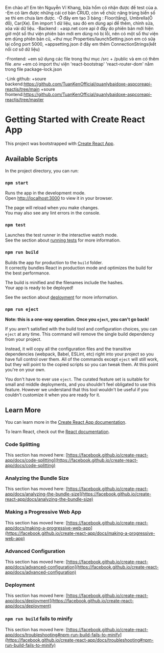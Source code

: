 Em chào a!!
Em tên Nguyễn Vĩ Khang, bữa hổm có nhận được đề test của a.
-Em có làm được những cái cơ bản CRUD, còn về chức năng trùng biển số xe thì em chưa
làm được. 
-Ở đây em tạo 3 bảng : Floor(tầng), Umbrella(Ô đỗ), Car(Xe). Em import 1 dữ liệu,
sau đó em dùng api để thêm, chỉnh sửa, xóa vài dữ liệu.
-Backend : 
+asp.net core api ở đây do phiên bản mới hiện giờ một số thư viện phiên bản mới
em dùng nó bị lỗi, nên có một số thư viện em dùng phiên bản cũ, 
+thư mục Properties/launchSetting.json em có sửa lại cổng port 5000, 
+appsetting.json ở đây em thêm ConnectionStrings(kết nối cơ sở dữ liệu)

-Frontend: 
+em sử dụng các file trong thư mục /src + /public và em có thêm file .env
+em có import thư viện 'react-bootstrap' 'react-router-dom' 
nằm trong file package-lock.json

-Link github:
+soure backend:https://github.com/TuanKenOfficial/quanlybaidoxe-aspcoreapi-reactjs/tree/main
+soure frontend:https://github.com/TuanKenOfficial/quanlybaidoxe-aspcoreapi-reactjs/tree/master


# Getting Started with Create React App

This project was bootstrapped with [Create React App](https://github.com/facebook/create-react-app).

## Available Scripts

In the project directory, you can run:

### `npm start`

Runs the app in the development mode.\
Open [http://localhost:3000](http://localhost:3000) to view it in your browser.

The page will reload when you make changes.\
You may also see any lint errors in the console.

### `npm test`

Launches the test runner in the interactive watch mode.\
See the section about [running tests](https://facebook.github.io/create-react-app/docs/running-tests) for more information.

### `npm run build`

Builds the app for production to the `build` folder.\
It correctly bundles React in production mode and optimizes the build for the best performance.

The build is minified and the filenames include the hashes.\
Your app is ready to be deployed!

See the section about [deployment](https://facebook.github.io/create-react-app/docs/deployment) for more information.

### `npm run eject`

**Note: this is a one-way operation. Once you `eject`, you can't go back!**

If you aren't satisfied with the build tool and configuration choices, you can `eject` at any time. This command will remove the single build dependency from your project.

Instead, it will copy all the configuration files and the transitive dependencies (webpack, Babel, ESLint, etc) right into your project so you have full control over them. All of the commands except `eject` will still work, but they will point to the copied scripts so you can tweak them. At this point you're on your own.

You don't have to ever use `eject`. The curated feature set is suitable for small and middle deployments, and you shouldn't feel obligated to use this feature. However we understand that this tool wouldn't be useful if you couldn't customize it when you are ready for it.

## Learn More

You can learn more in the [Create React App documentation](https://facebook.github.io/create-react-app/docs/getting-started).

To learn React, check out the [React documentation](https://reactjs.org/).

### Code Splitting

This section has moved here: [https://facebook.github.io/create-react-app/docs/code-splitting](https://facebook.github.io/create-react-app/docs/code-splitting)

### Analyzing the Bundle Size

This section has moved here: [https://facebook.github.io/create-react-app/docs/analyzing-the-bundle-size](https://facebook.github.io/create-react-app/docs/analyzing-the-bundle-size)

### Making a Progressive Web App

This section has moved here: [https://facebook.github.io/create-react-app/docs/making-a-progressive-web-app](https://facebook.github.io/create-react-app/docs/making-a-progressive-web-app)

### Advanced Configuration

This section has moved here: [https://facebook.github.io/create-react-app/docs/advanced-configuration](https://facebook.github.io/create-react-app/docs/advanced-configuration)

### Deployment

This section has moved here: [https://facebook.github.io/create-react-app/docs/deployment](https://facebook.github.io/create-react-app/docs/deployment)

### `npm run build` fails to minify

This section has moved here: [https://facebook.github.io/create-react-app/docs/troubleshooting#npm-run-build-fails-to-minify](https://facebook.github.io/create-react-app/docs/troubleshooting#npm-run-build-fails-to-minify)
